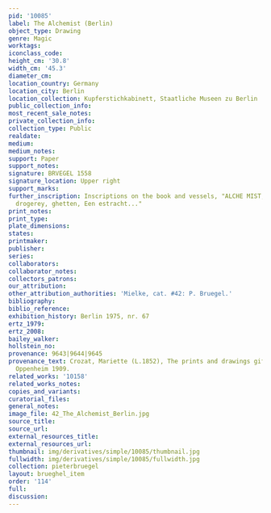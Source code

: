 ```yaml
---
pid: '10085'
label: The Alchemist (Berlin)
object_type: Drawing
genre: Magic
worktags:
iconclass_code:
height_cm: '30.8'
width_cm: '45.3'
diameter_cm:
location_country: Germany
location_city: Berlin
location_collection: Kupferstichkabinett, Staatliche Museen zu Berlin
public_collection_info:
most_recent_sale_notes:
private_collection_info:
collection_type: Public
realdate:
medium:
medium_notes:
support: Paper
support_notes:
signature: BRVEGEL 1558
signature_location: Upper right
support_marks:
further_inscription: Inscriptions on the book and vessels, "ALCHE MIST, KEYE, solfer,
  drogerey, ghetten, Een estracht..."
print_notes:
print_type:
plate_dimensions:
states:
printmaker:
publisher:
series:
collaborators:
collaborator_notes:
collectors_patrons:
our_attribution:
other_attribution_authorities: 'Mielke, cat. #42: P. Bruegel.'
bibliography:
biblio_reference:
exhibition_history: Berlin 1975, nr. 67
ertz_1979:
ertz_2008:
bailey_walker:
hollstein_no:
provenance: 9643|9644|9645
provenance_text: Crozat, Mariette (L.1852), The prints and drawings gifted from Benoit
  Oppenheim 1909.
related_works: '10158'
related_works_notes:
copies_and_variants:
curatorial_files:
general_notes:
image_file: 42_The_Alchemist_Berlin.jpg
source_title:
source_url:
external_resources_title:
external_resources_url:
thumbnail: img/derivatives/simple/10085/thumbnail.jpg
fullwidth: img/derivatives/simple/10085/fullwidth.jpg
collection: pieterbruegel
layout: brueghel_item
order: '114'
full:
discussion:
---
```

